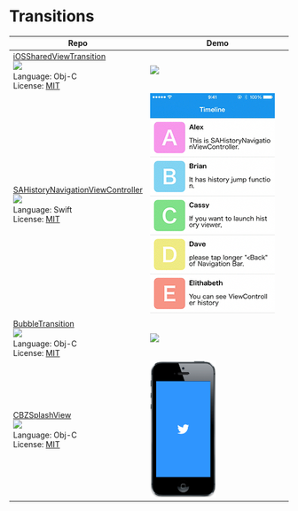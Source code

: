 Transitions
===========
Repo | Demo
--- | ---
[iOSSharedViewTransition](https://github.com/asifmujteba/iOSSharedViewTransition) <br> [![](http://gh-btns.cjwirth.com/stars/asifmujteba/iOSSharedViewTransition)](https://github.com/asifmujteba/iOSSharedViewTransition/stargazers) <br> Language: Obj-C <br> License: [MIT][MIT] | <img src="/assets/sample.gif">
[SAHistoryNavigationViewController](https://github.com/szk-atmosphere/SAHistoryNavigationViewController) <br> [![](http://gh-btns.cjwirth.com/stars/szk-atmosphere/SAHistoryNavigationViewController)](https://github.com/szk-atmosphere/SAHistoryNavigationViewController/stargazers) <br> Language: Swift <br> License: [MIT][MIT] | <img src="/assets/SAHistoryNavigationViewController1.gif">
[BubbleTransition](https://github.com/andreamazz/BubbleTransition) <br> [![](http://gh-btns.cjwirth.com/stars/andreamazz/BubbleTransition)](https://github.com/andreamazz/BubbleTransition/stargazers) <br> Language: Obj-C <br> License: [MIT][MIT] | <img src="/assets/screenshot.gif">
[CBZSplashView](https://github.com/callumboddy/CBZSplashView) <br> [![](http://gh-btns.cjwirth.com/stars/callumboddy/CBZSplashView)](https://github.com/callumboddy/CBZSplashView/stargazers) <br> Language: Obj-C <br> License: [MIT][MIT] | <img src="/assets/CBZSplashView1.gif" width="49%" >

[MIT]: http://opensource.org/licenses/MIT
[Apache v2]: https://www.apache.org/licenses/LICENSE-2.0
[BSD-2]: http://opensource.org/licenses/BSD-2-Clause
[BSD-3]: http://opensource.org/licenses/BSD-3-Clause
[Unknown]: https://github.com/shu223/AnimatedTransitionGallery/issues/5